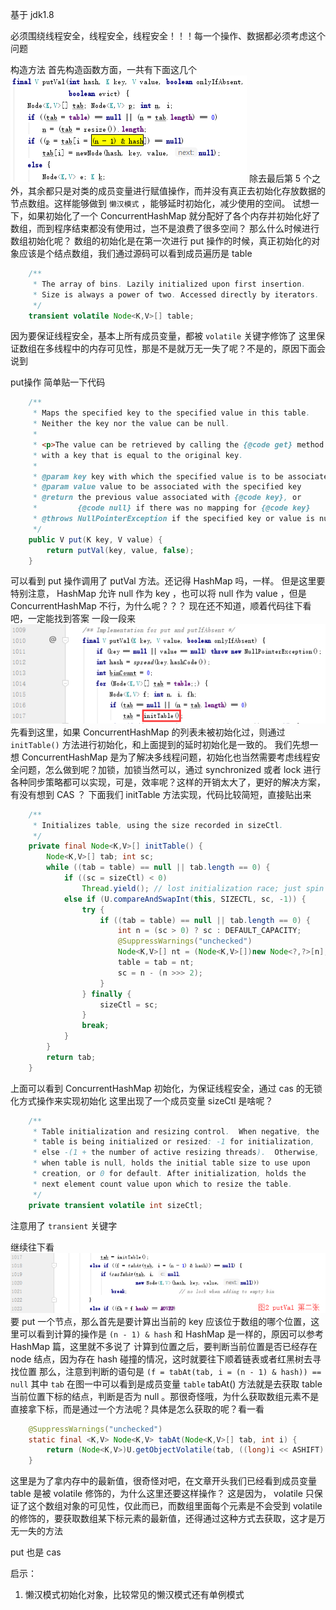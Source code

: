 
基于 jdk1.8

必须围绕线程安全，线程安全，线程安全！！！每一个操作、数据都必须考虑这个问题

构造方法
首先构造函数方面，一共有下面这几个
![](../../../img/2019120200935.png)
除去最后第 5 个之外，其余都只是对类的成员变量进行赋值操作，而并没有真正去初始化存放数据的节点数组。这样能够做到 `懒汉模式` ，能够延时初始化，减少使用的空间。
试想一下，如果初始化了一个 ConcurrentHashMap 就分配好了各个内存并初始化好了数组，而到程序结束都没有使用过，岂不是浪费了很多空间？
那么什么时候进行数组初始化呢？
数组的初始化是在第一次进行 put 操作的时候，真正初始化的对象应该是个结点数组，我们通过源码可以看到成员遍历是 table
```JAVA
    /**
     * The array of bins. Lazily initialized upon first insertion.
     * Size is always a power of two. Accessed directly by iterators.
     */
    transient volatile Node<K,V>[] table;
```
因为要保证线程安全，基本上所有成员变量，都被 `volatile` 关键字修饰了
这里保证数组在多线程中的内存可见性，那是不是就万无一失了呢？不是的，原因下面会说到

put操作
简单贴一下代码
```JAVA
    /**
     * Maps the specified key to the specified value in this table.
     * Neither the key nor the value can be null.
     *
     * <p>The value can be retrieved by calling the {@code get} method
     * with a key that is equal to the original key.
     *
     * @param key key with which the specified value is to be associated
     * @param value value to be associated with the specified key
     * @return the previous value associated with {@code key}, or
     *         {@code null} if there was no mapping for {@code key}
     * @throws NullPointerException if the specified key or value is null
     */
    public V put(K key, V value) {
        return putVal(key, value, false);
    }
```
可以看到 put 操作调用了 putVal 方法。还记得 HashMap 吗，一样。
但是这里要特别注意， HashMap 允许 null 作为 key ，也可以将 null 作为 value ，但是 ConcurrentHashMap 不行，为什么呢？？？
现在还不知道，顺着代码往下看吧，一定能找到答案
一段一段来
![](../../../img/2019219022023.png)
先看到这里，如果 ConcurrentHashMap 的列表未被初始化过，则通过 `initTable()` 方法进行初始化，和上面提到的延时初始化是一致的。
我们先想一想 ConcurrentHashMap 是为了解决多线程问题，初始化也当然需要考虑线程安全问题，怎么做到呢？加锁，加锁当然可以，通过 synchronized 或者 lock 进行各种同步策略都可以实现，可是，效率呢？这样的开销太大了，更好的解决方案，有没有想到 CAS ？
下面我们 initTable 方法实现，代码比较简短，直接贴出来
```JAVA
    /**
     * Initializes table, using the size recorded in sizeCtl.
     */
    private final Node<K,V>[] initTable() {
        Node<K,V>[] tab; int sc;
        while ((tab = table) == null || tab.length == 0) {
            if ((sc = sizeCtl) < 0)
                Thread.yield(); // lost initialization race; just spin
            else if (U.compareAndSwapInt(this, SIZECTL, sc, -1)) {
                try {
                    if ((tab = table) == null || tab.length == 0) {
                        int n = (sc > 0) ? sc : DEFAULT_CAPACITY;
                        @SuppressWarnings("unchecked")
                        Node<K,V>[] nt = (Node<K,V>[])new Node<?,?>[n];
                        table = tab = nt;
                        sc = n - (n >>> 2);
                    }
                } finally {
                    sizeCtl = sc;
                }
                break;
            }
        }
        return tab;
    }
```
上面可以看到 ConcurrentHashMap 初始化，为保证线程安全，通过 cas 的无锁化方式操作来实现初始化
这里出现了一个成员变量 sizeCtl 是啥呢？
```JAVA
    /**
     * Table initialization and resizing control.  When negative, the
     * table is being initialized or resized: -1 for initialization,
     * else -(1 + the number of active resizing threads).  Otherwise,
     * when table is null, holds the initial table size to use upon
     * creation, or 0 for default. After initialization, holds the
     * next element count value upon which to resize the table.
     */
    private transient volatile int sizeCtl;
```
注意用了 `transient` 关键字

继续往下看
![](../../../img/20190219121046.png)
要 put 一个节点，那么首先是要计算出当前的 key 应该位于数组的哪个位置，这里可以看到计算的操作是 `(n - 1) & hash`
和 HashMap 是一样的，原因可以参考 HashMap 篇，这里就不多说了
计算到位置之后，要判断当前位置是否已经存在 node 结点，因为存在 hash 碰撞的情况，这时就要往下顺着链表或者红黑树去寻找位置
那么，注意到判断的语句是 `(f = tabAt(tab, i = (n - 1) & hash)) == null`
其中 `tab` 在图一中可以看到是成员变量 `table`
tabAt() 方法就是去获取 table 当前位置下标的结点，判断是否为 null 。那很奇怪哦，为什么获取数组元素不是直接拿下标，而是通过一个方法呢？具体是怎么获取的呢？看一看
```JAVA
    @SuppressWarnings("unchecked")
    static final <K,V> Node<K,V> tabAt(Node<K,V>[] tab, int i) {
        return (Node<K,V>)U.getObjectVolatile(tab, ((long)i << ASHIFT) + ABASE);
    }
```
这里是为了拿内存中的最新值，很奇怪对吧，在文章开头我们已经看到成员变量 table 是被 volatile 修饰的，为什么这里还要这样操作？
这是因为， volatile 只保证了这个数组对象的可见性，仅此而已，而数组里面每个元素是不会受到 volatile 的修饰的，要获取数组某下标元素的最新值，还得通过这种方式去获取，这才是万无一失的方法

put 也是 cas






启示：
1. 懒汉模式初始化对象，比较常见的懒汉模式还有单例模式